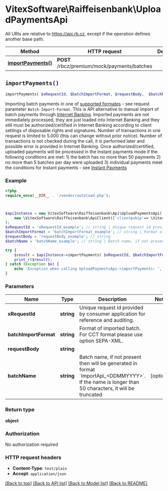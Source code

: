 # VitexSoftware\Raiffeisenbank\UploadPaymentsApi

All URIs are relative to https://api.rb.cz, except if the operation defines another base path.

| Method | HTTP request | Description |
| ------------- | ------------- | ------------- |
| [**importPayments()**](UploadPaymentsApi.md#importPayments) | **POST** /rbcz/premium/mock/payments/batches |  |


## `importPayments()`

```php
importPayments( $xRequestId, $batchImportFormat, $requestBody,  $batchName): object
```



Importing batch payments in one of [supported formates](https://www.rb.cz/attachments/direct-banking/ekomunikator-datova-struktura.pdf) - see request parameter `Batch-Import-Format`.  This is API alternative to manual import of batch payments through [Internet Banking](https://www.rb.cz/podnikatele/ucty-a-platebni-styk/prime-bankovnictvi/internetove-bankovnictvi/caste-dotazy/import-hromadnych-plateb).  Imported payments are not immediately processed, they are just loaded into Internet Banking and they still must be authorized/certified in Internet Banking according to client settings of disposable rights and signatures.  Number of transactions in one request is limited to 5.000 (this can change without prior notice). Number of transactions is not checked during the call, it is performed later and possible error is provided in Internet Banking.  Once authorized/certified, uploaded payments will be processed in the Instant payments mode if the following conditions are met&#58;  1) the batch has no more than 50 payments  2) no more than 5 batches per day were uploaded  3) individual payments meet the conditions for Instant payments - see [Instant Payments](https://www.rb.cz/informacni-servis/platebni-styk/tuzemske-platby/okamzite-platby)

### Example

```php
<?php
require_once(__DIR__ . '/vendor/autoload.php');



$apiInstance = new VitexSoftware\Raiffeisenbank\Api\UploadPaymentsApi(
    new \VitexSoftware\Raiffeisenbank\ApiClient(['clientpubip'=> \VitexSoftware\Raiffeisenbank\ApiClient::getPublicIP() ,'debug'=>true])
);
$xRequestId = 'xRequestId_example'; // string | Unique request id provided by consumer application for reference and auditing.
$batchImportFormat = 'batchImportFormat_example'; // string | Format of imported batch. For CCT format please use option SEPA-XML.
$requestBody = 'requestBody_example'; // string
$batchName = 'batchName_example'; // string | Batch name, if not present then will be generated in format `ImportApi_<DDMMYYYY>`.  If the name is longer than 50 characters, it will be truncated

try {
    $result = $apiInstance->importPayments( $xRequestId, $batchImportFormat, $requestBody,  $batchName);
    print_r($result);
} catch (Exception $e) {
    echo 'Exception when calling UploadPaymentsApi->importPayments: ', $e->getMessage(), PHP_EOL;
}
```

### Parameters

| Name | Type | Description  | Notes |
| ------------- | ------------- | ------------- | ------------- |
| **xRequestId** | **string**| Unique request id provided by consumer application for reference and auditing. | |
| **batchImportFormat** | **string**| Format of imported batch. For CCT format please use option SEPA-XML. | |
| **requestBody** | **string**|  | |
| **batchName** | **string**| Batch name, if not present then will be generated in format &#x60;ImportApi_&lt;DDMMYYYY&gt;&#x60;.  If the name is longer than 50 characters, it will be truncated | [optional] |

### Return type

**object**

### Authorization

No authorization required

### HTTP request headers

- **Content-Type**: `text/plain`
- **Accept**: `application/json`

[[Back to top]](#) [[Back to API list]](../../README.md#endpoints)
[[Back to Model list]](../../README.md#models)
[[Back to README]](../../README.md)
